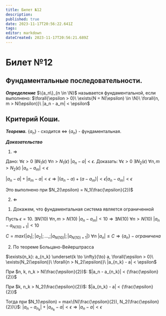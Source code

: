 ```yaml
---
title: Билет №12
description: 
published: true
date: 2023-11-17T20:56:22.641Z
tags: 
editor: markdown
dateCreated: 2023-11-17T20:56:21.689Z
---
```


# Билет №12

## Фундаментальные последовательности. 

***Определение***
$\{a_n\}_{n \in \N}$ называется фундаментальной, если выполнено:
$\forall{\epsilon > 0}\ \exists{N = N(\epsilon) \in \N}\ \forall{n, m > N(\epsilon)}\ |a_n - a_m| < \epsilon$

## Критерий Коши.
***Теорема.***
$\{a_n\}$ - сходится $\Leftrightarrow$ $\{a_n\}$ - фундаментальная.

***Доказательство***
1) $\Rightarrow$

Дано:
$\forall{\epsilon > 0}\ \exists{N_1(\epsilon)}\ \forall{n > N_1(\epsilon)}\ |a_n - a| < \epsilon$.
Доказать:
$\forall{\epsilon > 0}\ \exists{N_2(\epsilon)}\ \forall{n, m > N_2(\epsilon)}\ |a_n - a_m| < \epsilon$

$|a_n - a| + |a_m - a| < \epsilon \Rightarrow |(a_n - a) + (a - a_m)| < \epsilon |a_n - a_m| < \epsilon$

Это выполнено при $N_2(\epsilon) = N_1(\frac{\epsilon}{2})$

2. $\Leftarrow$

1) Докажем, что фундаментальная система является ограниченной

Пусть $\epsilon = 10$.
$\exists{N(10)}\ \forall{n, m > N(10)}\ |a_n - a_m| < 10 \Rightarrow \exists{N(10)}\ \forall{n > N(10)}\ |a_n - a_{N(10) + 1}| < 10$ 

$C = max\{|a_1|; |a_2|; ...,; |a_{N(10)}|; |a_{N(10) + 1}| \}$
$\forall{n}\ |a_n| \leq C \Rightarrow \{a_n\} - ограничена$

2) По теореме Больцано-Вейерштрасса 

$\exists{n_k}: a_{n_k} \underset{k \to \infty}{\to} a, \forall{\epsilon > 0}\ \exists{N_2(\epsilon)}\ \forall{n > N_2(\epsilon)}\ |a_{n_k} - a| < \epsilon$

При $n, k, n_k > N(\frac{\epsilon}{2})$: $|a_n - a_{n_k}| < {\frac{\epsilon}{2}}$

При $k, n_k > N_2(\frac{\epsilon}{2})$: $|a_{n_k} - a| < {\frac{\epsilon}{2}}$

Тогда при $N_1(\epsilon) = max\{N(\frac{\epsilon}{2}), N_2(\frac{\epsilon}{2})\}$:
$|a_n - a_{n_k}| + |a_{n_k} - a| < \epsilon \Rightarrow |a_n - a| < \epsilon$

